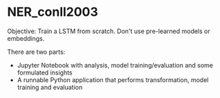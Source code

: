 # NER_conll2003

Objective: Train a LSTM from scratch. Don't use pre-learned models or embeddings.

There are two parts:
* Jupyter Notebook with analysis, model training/evaluation and some formulated insights
* A runnable Python application that performs transformation, model training and evaluation
